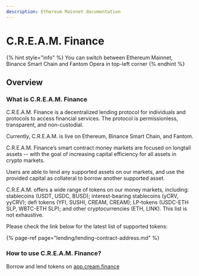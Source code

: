 ```yaml
---
description: Ethereum Mainnet documentation
---
```


# C.R.E.A.M. Finance

{% hint style="info" %}
You can switch between Ethereum Mainnet, Binance Smart Chain and Fantom Opera in top-left corner
{% endhint %}

## Overview

### What is C.R.E.A.M. Finance

C.R.E.A.M. Finance is a decentralized lending protocol for individuals and protocols to access financial services. The protocol is permissionless, transparent, and non-custodial.

Currently, C.R.E.A.M. is live on Ethereum, Binance Smart Chain, and Fantom.

C.R.E.A.M. Finance’s smart contract money markets are focused on longtail assets -- with the goal of increasing capital efficiency for all assets in crypto markets.

Users are able to lend any supported assets on our markets, and use the provided capital as collateral to borrow another supported asset.

C.R.E.A.M. offers a wide range of tokens on our money markets, including: stablecoins \(USDT, USDC, BUSD\); interest-bearing stablecoins \(yCRV, yyCRV\); defi tokens \(YFI, SUSHI, CREAM, CREAM\); LP-tokens \(USDC-ETH SLP, WBTC-ETH SLP\); and other cryptocurrencies \(ETH, LINK\). This list is not exhaustive.

Please check the link below for the latest list of supported tokens:

{% page-ref page="lending/lending-contract-address.md" %}

### How to use C.R.E.A.M. Finance?

Borrow and lend tokens on [app.cream.finance](https://app.cream.finance/)

